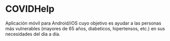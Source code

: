 # COVIDHelp
Aplicación móvil para Android/iOS cuyo objetivo es ayudar a las personas más vulnerables (mayores de 65 años, diabeticos, hipertensos, etc.) en sus necesidades del día a día.
